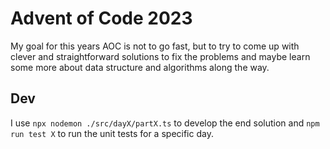 # Advent of Code 2023

My goal for this years AOC is not to go fast, but to try to come up with clever and straightforward solutions to fix the problems and maybe learn some more about data structure and algorithms along the way.

## Dev

I use `npx nodemon ./src/dayX/partX.ts` to develop the end solution and `npm run test X` to run the unit tests for a specific day.
